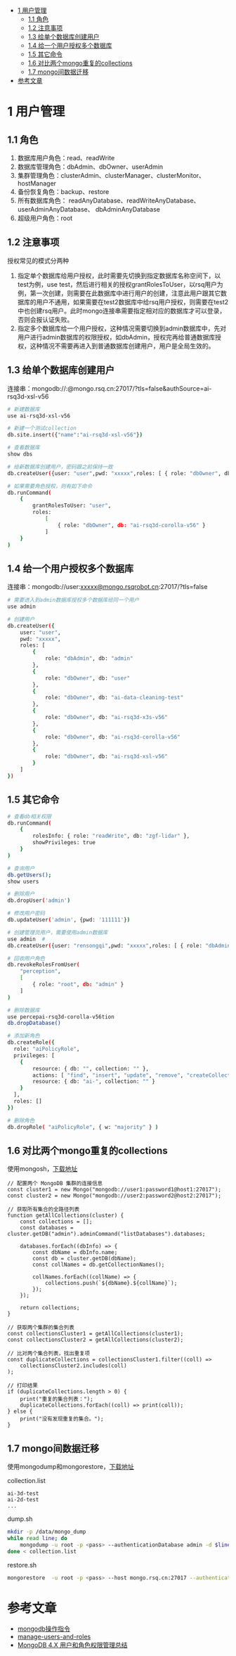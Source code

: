 - [1 用户管理](#1-用户管理)
  - [1.1 角色](#11-角色)
  - [1.2 注意事项](#12-注意事项)
  - [1.3 给单个数据库创建用户](#13-给单个数据库创建用户)
  - [1.4 给一个用户授权多个数据库](#14-给一个用户授权多个数据库)
  - [1.5 其它命令](#15-其它命令)
  - [1.6 对比两个mongo重复的collections](#16-对比两个mongo重复的collections)
  - [1.7 mongo间数据迁移](#17-mongo间数据迁移)
- [参考文章](#参考文章)


# 1 用户管理
## 1.1 角色
1. 数据库用户角色：read、readWrite
2. 数据库管理角色：dbAdmin、dbOwner、userAdmin
3. 集群管理角色：clusterAdmin、clusterManager、clusterMonitor、hostManager
4. 备份恢复角色：backup、restore
5. 所有数据库角色： readAnyDatabase、readWriteAnyDatabase、userAdminAnyDatabase、
dbAdminAnyDatabase
6. 超级用户角色：root

## 1.2 注意事项
授权常见的模式分两种
1. 指定单个数据库给用户授权，此时需要先切换到指定数据库名称空间下，以test为例，use test，然后进行相关的授权grantRolesToUser，以rsq用户为例，第一次创建，则需要在此数据库中进行用户的创建，注意此用户跟其它数据库的用户不通用，如果需要在test2数据库中给rsq用户授权，则需要在test2中也创建rsq用户。此时mongo连接串需要指定相对应的数据库才可以登录，否则会报认证失败。
2. 指定多个数据库给一个用户授权，这种情况需要切换到admin数据库中，先对用户进行admin数据库的权限授权，如dbAdmin，授权完再给普通数据库授权，这种情况不需要再进入到普通数据库创建用户，用户是全局生效的。

## 1.3 给单个数据库创建用户
连接串：mongodb://<user>:<pass>@mongo.rsq.cn:27017/?tls=false&authSource=ai-rsq3d-xsl-v56

```bash
# 新建数据库
use ai-rsq3d-xsl-v56

# 新建一个测试collection
db.site.insert({"name":"ai-rsq3d-xsl-v56"})

# 查看数据库
show dbs

# 给新数据库创建用户，密码跟之前保持一致
db.createUser({user: "user",pwd: "xxxxx",roles: [ { role: "dbOwner", db: "ai-rsq3d-xsl-v56" } ]})

# 如果需要角色授权，则有如下命令
db.runCommand(
    {
        grantRolesToUser: "user",
        roles:
            [
                { role: "dbOwner", db: "ai-rsq3d-corolla-v56" }
            ]
    }
)
```

## 1.4 给一个用户授权多个数据库
连接串：mongodb://user:xxxxx@mongo.rsqrobot.cn:27017/?tls=false
```bash
# 需要进入到admin数据库授权多个数据库给同一个用户
use admin

# 创建用户
db.createUser({
    user: "user",
    pwd: "xxxxx",
    roles: [
        { 
            role: "dbAdmin", db: "admin" 
        },
        { 
            role: "dbOwner", db: "user" 
        },
        { 
            role: "dbOwner", db: "ai-data-cleaning-test" 
        },
        { 
            role: "dbOwner", db: "ai-rsq3d-x3s-v56" 
        },
        { 
            role: "dbOwner", db: "ai-rsq3d-corolla-v56" 
        },
        { 
            role: "dbOwner", db: "ai-rsq3d-xsl-v56" 
        } 
    ]
})
```

## 1.5 其它命令
```bash
# 查看db相关权限
db.runCommand(
    {
        rolesInfo: { role: "readWrite", db: "zgf-lidar" },
        showPrivileges: true
    }
)

# 查询用户
db.getUsers();
show users

# 删除用户
db.dropUser('admin')

# 修改用户密码
db.updateUser('admin', {pwd: '111111'})

# 创建管理员用户，需要使用admin数据库
use admin  # 
db.createUser({user: "rensongqi",pwd: "xxxxx",roles: [ { role: "dbAdmin", db: "perception" } ]})

# 回收用户角色
db.revokeRolesFromUser(
    "perception",
    [
        { role: "root", db: "admin" }
    ]
)

# 删除数据库
use percepai-rsq3d-corolla-v56tion
db.dropDatabase()

# 添加新角色
db.createRole({
  role: "aiPolicyRole",
  privileges: [
    {
        resource: { db: "", collection: "" },
        actions: [ "find", "insert", "update", "remove", "createCollection", "dropCollection" ],
        resource: { db: "ai-", collection: "" }
    }
  ],
  roles: []
})

# 删除角色
db.dropRole( "aiPolicyRole", { w: "majority" } ) 
```

## 1.6 对比两个mongo重复的collections
使用mongosh，[下载地址](https://www.mongodb.com/try/download/shell)

```
// 配置两个 MongoDB 集群的连接信息
const cluster1 = new Mongo("mongodb://user1:password1@host1:27017");
const cluster2 = new Mongo("mongodb://user2:password2@host2:27017");

// 获取所有集合的全路径列表
function getAllCollections(cluster) {
    const collections = [];
    const databases = cluster.getDB("admin").adminCommand("listDatabases").databases;

    databases.forEach((dbInfo) => {
        const dbName = dbInfo.name;
        const db = cluster.getDB(dbName);
        const collNames = db.getCollectionNames();

        collNames.forEach((collName) => {
            collections.push(`${dbName}.${collName}`);
        });
    });

    return collections;
}

// 获取两个集群的集合列表
const collectionsCluster1 = getAllCollections(cluster1);
const collectionsCluster2 = getAllCollections(cluster2);

// 比对两个集合列表，找出重复项
const duplicateCollections = collectionsCluster1.filter((coll) =>
    collectionsCluster2.includes(coll)
);

// 打印结果
if (duplicateCollections.length > 0) {
    print("重复的集合列表：");
    duplicateCollections.forEach((coll) => print(coll));
} else {
    print("没有发现重复的集合。");
}
```

## 1.7 mongo间数据迁移

使用mongodump和mongorestore，[下载地址](https://www.mongodb.com/try/download/database-tools)

collection.list
```
ai-3d-test
ai-2d-test
...
```

dump.sh
```bash
mkdir -p /data/mongo_dump
while read line; do
    mongodump -u root -p <pass> --authenticationDatabase admin -d $line -o ./dump/
done < collection.list
```

restore.sh
```bash
mongorestore  -u root -p <pass> --host mongo.rsq.cn:27017 --authenticationDatabase admin --dir=/data/mongo_dump --drop
```

# 参考文章
- [mongodb操作指令](https://www.cnblogs.com/dbabd/p/10811523.html)
- [manage-users-and-roles](https://www.yiibai.com/mongodb/manage-users-and-roles.html)
- [MongoDB 4.X 用户和角色权限管理总结](https://www.cnblogs.com/dbabd/p/10811523.html)